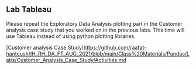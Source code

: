 ## Lab Tableau

Please repeat the Exploratory Data Analysis plotting part in the Customer analysis case study that you worked on in the previous labs. This time will use Tableau instead of using python plotting libraries.

[Customer analysis Case Study]https://github.com/raafat-hantoush/IH_RH_DA_FT_AUG_2021/blob/main/Class%20Materials/Pandas/Labs/Customer_Analysis_Case_Study/Activities.md
